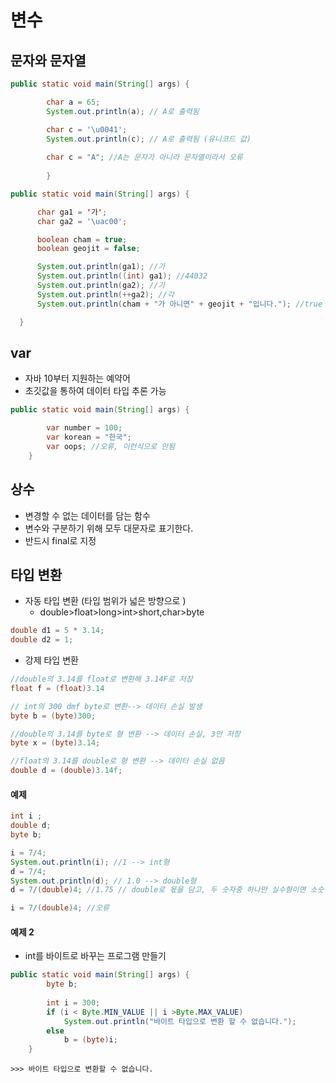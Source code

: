 # 변수

## 문자와 문자열

```java
public static void main(String[] args) {

		char a = 65;
		System.out.println(a); // A로 출력됨

		char c = '\u0041';
		System.out.println(c); // A로 출력됨 (유니코드 값)
		
		char c = "A"; //A는 문자가 아니라 문자열이라서 오류
		
		}
  ```
  
  ```java
  public static void main(String[] args) {

		char ga1 = '가';
		char ga2 = '\uac00';

		boolean cham = true;
		boolean geojit = false;

		System.out.println(ga1); //가
		System.out.println((int) ga1); //44032
		System.out.println(ga2); //가
		System.out.println(++ga2); //각
		System.out.println(cham + "가 아니면" + geojit + "입니다."); //true 가 아니면 false 입니다.

	}
  
```

## var 

- 자바 10부터 지원하는 예약어
- 초깃값을 통하여 데이터 타입 추론 가능



```java
public static void main(String[] args) {

		var number = 100;
		var korean = "한국";
		var oops; //오류, 이런식으로 안됨
	}
```	

## 상수

- 변경할 수 없는 데이터를 담는 함수
- 변수와 구분하기 위해 모두 대문자로 표기한다.
- 반드시 final로 지정

## 타입 변환

- 자동 타입 변환 (타입 범위가 넓은 방향으로 )
	- double>float>long>int>short,char>byte


```java
double d1 = 5 * 3.14;
double d2 = 1;
```

- 강제 타입 변환
```java
//double의 3.14를 float로 변환해 3.14F로 저장
float f = (float)3.14

// int의 300 dmf byte로 변환--> 데이터 손실 발생
byte b = (byte)300;

//double의 3.14를 byte로 형 변환 --> 데이터 손실, 3만 저장
byte x = (byte)3.14;

//float의 3.14를 double로 형 변환 --> 데이터 손실 없음
double d = (double)3.14f;
```

#### 예제
```java
int i ;
double d;
byte b;

i = 7/4;
System.out.println(i); //1 --> int형
d = 7/4;
System.out.println(d); // 1.0 --> double형
d = 7/(double)4; //1.75 // double로 몫을 담고, 두 숫자중 하나만 실수형이면 소숫점까지 나눌 수 있다.

i = 7/(double)4; //오류
```

#### 예제 2

- int를 바이트로 바꾸는 프로그램 만들기
```java
public static void main(String[] args) {
		byte b;
		
		int i = 300;
		if (i < Byte.MIN_VALUE || i >Byte.MAX_VALUE)
			System.out.println("바이트 타입으로 변환 할 수 없습니다.");
		else
			b = (byte)i;
	}
```
```
>>> 바이트 타입으로 변환할 수 없습니다.
```





